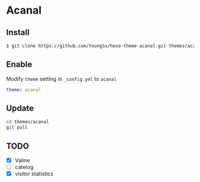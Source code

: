 # Acanal

## Install

``` bash
$ git clone https://github.com/YoungSx/hexo-theme-acanal.git themes/acanal
```

## Enable

Modify `theme` setting in `_config.yml` to `acanal`

``` yml
theme: acanal
```

## Update

``` bash
cd themes/acanal
git pull
```

## TODO

- [x] Valine
- [ ] catelog
- [x] visitor statistics